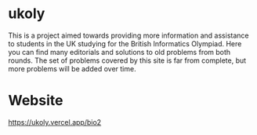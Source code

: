 # ukoly
This is a project aimed towards providing more information and assistance to students in the UK studying for the British Informatics Olympiad. Here you can find many editorials and solutions to old problems from both rounds. The set of problems covered by this site is far from complete, but more problems will be added over time.

# Website
https://ukoly.vercel.app/bio2
